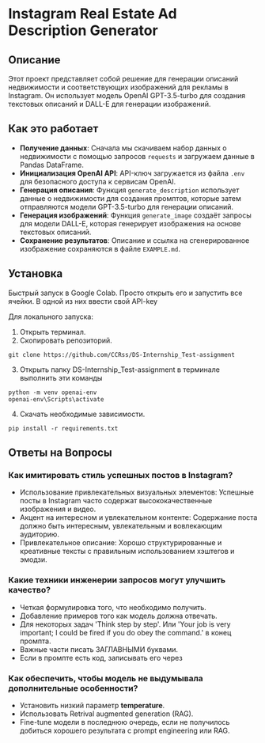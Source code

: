 # Instagram Real Estate Ad Description Generator

## Описание

Этот проект представляет собой решение для генерации описаний недвижимости и соответствующих изображений для рекламы в Instagram. Он использует модель OpenAI GPT-3.5-turbo для создания текстовых описаний и DALL-E для генерации изображений.

## Как это работает

- **Получение данных**: Сначала мы скачиваем набор данных о недвижимости с помощью запросов `requests` и загружаем данные в Pandas DataFrame.
- **Инициализация OpenAI API**: API-ключ загружается из файла `.env` для безопасного доступа к сервисам OpenAI.
- **Генерация описания**: Функция `generate_description` использует данные о недвижимости для создания промптов, которые затем отправляются модели GPT-3.5-turbo для генерации описаний.
- **Генерация изображений**: Функция `generate_image` создаёт запросы для модели DALL-E, которая генерирует изображения на основе текстовых описаний.
- **Сохранение результатов**: Описание и ссылка на сгенерированное изображение сохраняются в файле `EXAMPLE.md`.

## Установка
Быстрый запуск в Google Colab. Просто открыть его и запустить все ячейки. В одной из них ввести свой API-key

Для локального запуска:
1. Открыть терминал. 
2. Скопировать репозиторий. 
```Shell
git clone https://github.com/CCRss/DS-Internship_Test-assignment
```

3. Открыть папку DS-Internship_Test-assignment в терминале выполнить эти команды
```Shell
python -m venv openai-env
openai-env\Scripts\activate
```

4. Скачать необходимые зависимости.
```Shell
pip install -r requirements.txt
```


## Ответы на Вопросы
### Как имитировать стиль успешных постов в Instagram?
- Использование привлекательных визуальных элементов: Успешные посты в Instagram часто содержат высококачественные изображения и видео.
- Акцент на интересном и увлекательном контенте: Содержание поста должно быть интересным, увлекательным и вовлекающим аудиторию.
- Привлекательное описание: Хорошо структурированные и креативные тексты с правильным использованием хэштегов и эмодзи.

### Какие техники инженерии запросов могут улучшить качество?
- Четкая формулировка того, что необходимо получить.
- Добавление примеров того как модель должна отвечать. 
- Для некоторых задач 'Think step by step'. Или 'Your job is very important; I could be fired if you do obey the command.'  в конец промпта. 
- Важные части писать ЗАГЛАВНЫМИ буквами.
- Если в промпте есть код, записывать его через ``` ```

### Как обеспечить, чтобы модель не выдумывала дополнительные особенности?
- Установить низкий параметр **temperature**.
- Использовать Retrival augmented generation (RAG). 
- Fine-tune модели в последнюю очередь, если не получилось добиться хорошего результата с prompt engineering или RAG.

